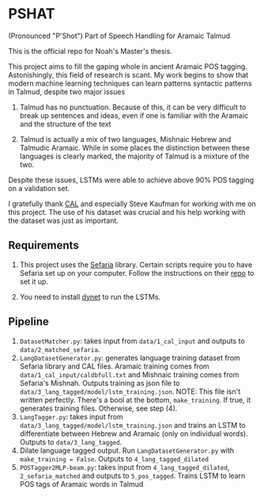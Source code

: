 # PSHAT
(Pronounced "P'Shot") Part of Speech Handling for Aramaic Talmud

This is the official repo for Noah's Master's thesis.

This project aims to fill the gaping whole in ancient Aramaic POS tagging. Astonishingly, this field of research is scant. My work begins to show that modern machine learning techniques can learn patterns syntactic patterns in Talmud, despite two major issues

1. Talmud has no punctuation. Because of this, it can be very difficult to break up sentences and ideas, even if one is familiar with the Aramaic and the structure of the text

2. Talmud is actually a mix of two languages, Mishnaic Hebrew and Talmudic Aramaic. While in some places the distinction between these languages is clearly marked, the majority of Talmud is a mixture of the two. 

Despite these issues, LSTMs were able to achieve above 90% POS tagging on a validation set.  

I gratefully thank [CAL](http://cal1.cn.huc.edu/) and especially Steve Kaufman for working with me on this project. The use of his dataset was crucial and his help working with the dataset was just as important. 

## Requirements

1. This project uses the [Sefaria](https://sefaria.org) library. Certain scripts require you to have Sefaria set up on your computer. Follow the instructions on their [repo](https://github.com/Sefaria/Sefaria-Project) to set it up.

2. You need to install [dynet](https://github.com/clab/dynet) to run the LSTMs.

## Pipeline

1. `DatasetMatcher.py`: takes input from `data/1_cal_input` and outputs to `data/2_matched_sefaria`.
2. `LangDatasetGenerator.py`: generates language training dataset from Sefaria library and CAL files. Aramaic training comes from `data/1_cal_input/caldbfull.txt` and Mishnaic training comes from Sefaria's Mishnah. Outputs training as json file to `data/3_lang_tagged/model/lstm_training.json`. NOTE: This file isn't written perfectly. There's a bool at the bottom, `make_training`. If true, it generates training files. Otherwise, see step (4).
3. `LangTagger.py`: takes input from `data/3_lang_tagged/model/lstm_training.json` and trains an LSTM to differentiate between Hebrew and Aramaic (only on individual words). Outputs to `data/3_lang_tagged`.
4. Dilate language tagged output. Run `LangDatasetGenerator.py` with `make_training = False`. Outputs to `4_lang_tagged_dilated`
5. `POSTagger2MLP-beam.py`: takes input from `4_lang_tagged_dilated`, `2_sefaria_matched` and outputs to `5_pos_tagged`. Trains LSTM to learn POS tags of Aramaic words in Talmud
